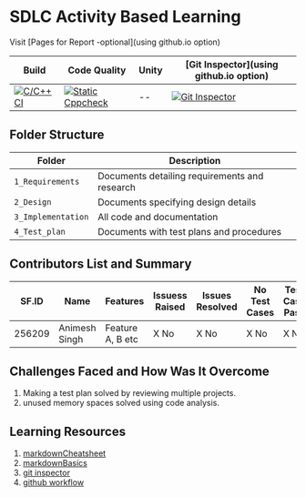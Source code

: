 # SDLC Activity Based Learning

Visit [Pages for Report -optional](using github.io option)

Build | Code Quality | Unity | [Git Inspector](using github.io option)
------|----------|-------|--------------
[![C/C++ CI](https://github.com/256209/LNT_Mini_Project/actions/workflows/c-cpp.yml/badge.svg)](https://github.com/256209/LNT_Mini_Project/actions/workflows/c-cpp.yml) | [![Static Cppcheck](https://github.com/256209/LNT_Mini_Project/actions/workflows/cppcheck.yml/badge.svg)](https://github.com/256209/LNT_Mini_Project/actions/workflows/cppcheck.yml)|--|[![Git Inspector](https://github.com/256209/LNT_Mini_Project/actions/workflows/gitinspector.yml/badge.svg)](https://github.com/256209/LNT_Mini_Project/actions/workflows/gitinspector.yml)


## Folder Structure
Folder             | Description
-------------------| -----------------------------------------
`1_Requirements`   | Documents detailing requirements and research
`2_Design`         | Documents specifying design details
`3_Implementation` | All code and documentation
`4_Test_plan`      | Documents with test plans and procedures

## Contributors List and Summary

SF.ID |  Name   |    Features    | Issuess Raised |Issues Resolved|No Test Cases|Test Case Pass
-------|---------|----------------|----------------|---------------|-------------|--------------
256209 | Animesh Singh | Feature A, B etc    | X No     | X No   |X No   |X No     
 

## Challenges Faced and How Was It Overcome

1. Making a test plan solved by reviewing multiple projects.
2. unused memory spaces solved using code analysis.


## Learning Resources
1. [markdownCheatsheet](https://github.com/adam-p/markdown-here/wiki/Markdown-Cheatsheet)
2. [markdownBasics](https://guides.github.com/features/mastering-markdown/)
3. [git inspector](https://github.com/ejwa/gitinspector.git)
4. [github workflow](https://docs.github.com/en/actions/learn-github-action)

